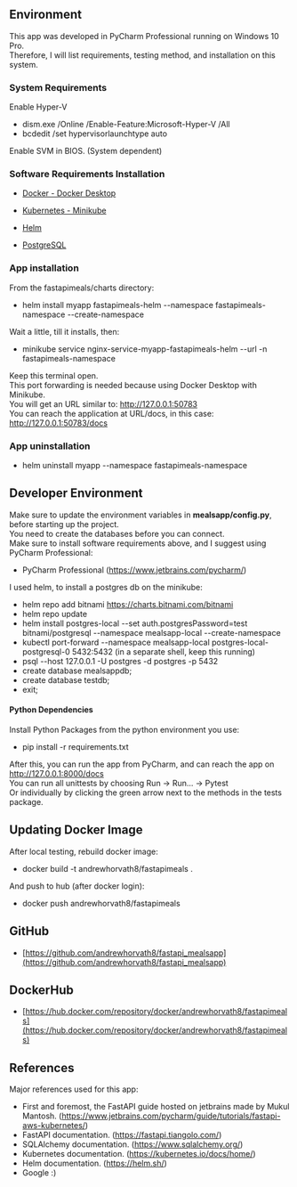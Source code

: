 ## Environment

This app was developed in PyCharm Professional running on Windows 10 Pro.  
Therefore, I will list requirements, testing method, and installation on this system.

### System Requirements

Enable Hyper-V
 - dism.exe /Online /Enable-Feature:Microsoft-Hyper-V /All
 - bcdedit /set hypervisorlaunchtype auto  

Enable SVM in BIOS. (System dependent)

### Software Requirements Installation

- [Docker - Docker Desktop](https://www.docker.com/products/docker-desktop/)


- [Kubernetes - Minikube](https://minikube.sigs.k8s.io/docs/start/)


- [Helm](https://helm.sh/)


- [PostgreSQL](https://www.postgresql.org/)

### App installation

From the fastapimeals/charts directory:
- helm install myapp fastapimeals-helm --namespace fastapimeals-namespace --create-namespace

Wait a little, till it installs, then:
- minikube service nginx-service-myapp-fastapimeals-helm --url -n fastapimeals-namespace

Keep this terminal open.  
This port forwarding is needed because using Docker Desktop with Minikube.  
You will get an URL similar to: http://127.0.0.1:50783  
You can reach the application at URL/docs, in this case: http://127.0.0.1:50783/docs

### App uninstallation

 - helm uninstall myapp --namespace fastapimeals-namespace

## Developer Environment

Make sure to update the environment variables in **mealsapp/config.py**, before starting up the project.  
You need to create the databases before you can connect.  
Make sure to install software requirements above, and I suggest using PyCharm Professional:
- PyCharm Professional (https://www.jetbrains.com/pycharm/)

I used helm, to install a postgres db on the minikube:
- helm repo add bitnami https://charts.bitnami.com/bitnami
- helm repo update
- helm install postgres-local --set auth.postgresPassword=test bitnami/postgresql --namespace mealsapp-local --create-namespace
- kubectl port-forward --namespace mealsapp-local postgres-local-postgresql-0 5432:5432 (in a separate shell, keep this running)
- psql --host 127.0.0.1 -U postgres -d postgres -p 5432
- create database mealsappdb;
- create database testdb;
- exit;

#### Python Dependencies

Install Python Packages from the python environment you use:
 - pip install -r requirements.txt

After this, you can run the app from PyCharm, and can reach the app on http://127.0.0.1:8000/docs  
You can run all unittests by choosing Run -> Run... -> Pytest  
Or individually by clicking the green arrow next to the methods in the tests package.

## Updating Docker Image

After local testing, rebuild docker image:
 - docker build -t andrewhorvath8/fastapimeals .  

And push to hub (after docker login):
 - docker push andrewhorvath8/fastapimeals

## GitHub
 - [https://github.com/andrewhorvath8/fastapi_mealsapp](https://github.com/andrewhorvath8/fastapi_mealsapp)

## DockerHub
 - [https://hub.docker.com/repository/docker/andrewhorvath8/fastapimeals](https://hub.docker.com/repository/docker/andrewhorvath8/fastapimeals)


## References

Major references used for this app:

 - First and foremost, the FastAPI guide hosted on jetbrains made by Mukul Mantosh. (https://www.jetbrains.com/pycharm/guide/tutorials/fastapi-aws-kubernetes/)
 - FastAPI documentation. (https://fastapi.tiangolo.com/)
 - SQLAlchemy documentation. (https://www.sqlalchemy.org/)
 - Kubernetes documentation. (https://kubernetes.io/docs/home/)
 - Helm documentation. (https://helm.sh/)
 - Google :)